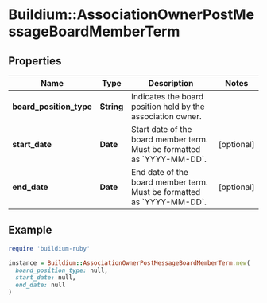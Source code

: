 # Buildium::AssociationOwnerPostMessageBoardMemberTerm

## Properties

| Name | Type | Description | Notes |
| ---- | ---- | ----------- | ----- |
| **board_position_type** | **String** | Indicates the board position held by the association owner. |  |
| **start_date** | **Date** | Start date of the board member term. Must be formatted as &#x60;YYYY-MM-DD&#x60;. | [optional] |
| **end_date** | **Date** | End date of the board member term. Must be formatted as &#x60;YYYY-MM-DD&#x60;. | [optional] |

## Example

```ruby
require 'buildium-ruby'

instance = Buildium::AssociationOwnerPostMessageBoardMemberTerm.new(
  board_position_type: null,
  start_date: null,
  end_date: null
)
```


